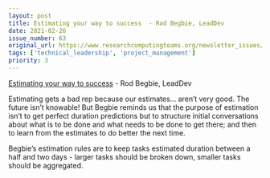 ```yaml
---
layout: post
title: Estimating your way to success  - Rod Begbie, LeadDev
date: 2021-02-26
issue_number: 63
original_url: https://www.researchcomputingteams.org/newsletter_issues/0063
tags: ['technical_leadership', 'project_management']
priority: 3
---
```


<!-- markdownlint-disable MD033 -->
<!-- markdownlint-disable MD041 -->
<!-- markdownlint-disable MD049 -->

[Estimating your way to success](https://leaddev.com/productivity-eng-velocity/estimating-your-way-success)  - Rod Begbie, LeadDev

Estimating gets a bad rep because our estimates… aren’t very good.  The future isn’t knowable!  But Begbie reminds us that the purpose of estimation isn’t to get perfect duration predictions but to structure initial conversations about what is to be done and what needs to be done to get there; and then to learn from the estimates to do better the next time.

Begbie’s estimation rules are to keep tasks estimated duration between a half and two days - larger tasks should be broken down, smaller tasks should be aggregated.

